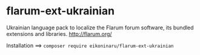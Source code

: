 # flarum-ext-ukrainian
Ukrainian language pack to localize the Flarum forum software, its bundled extensions and libraries. http://flarum.org/

Installation ==> `composer require eikoninaru/flarum-ext-ukrainian`
